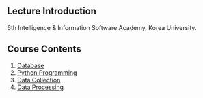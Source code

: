 ## Lecture Introduction
6th Intelligence &amp; Information Software Academy, Korea University.

## Course Contents
1. [Database](https://github.com/liebenholz/INISW-KU/blob/main/01_Database/README_DB.md)
2. [Python Programming](https://github.com/liebenholz/INISW-KU/blob/main/02_Python/README_PY.md)
3. [Data Collection](https://github.com/liebenholz/INISW-KU/blob/main/03_Data-Collection/README_DC.md)
4. [Data Processing]()
